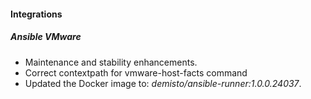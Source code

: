 
#### Integrations
##### Ansible VMware
- Maintenance and stability enhancements.
- Correct contextpath for vmware-host-facts command
- Updated the Docker image to: *demisto/ansible-runner:1.0.0.24037*.
